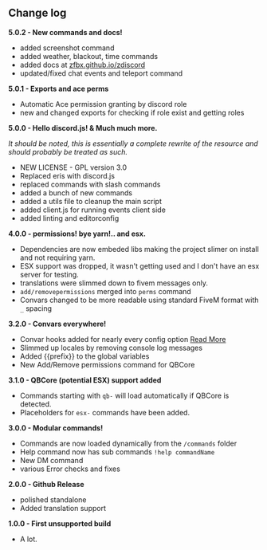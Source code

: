 ## Change log

**5.0.2 - New commands and docs!**

- added screenshot command
- added weather, blackout, time commands
- added docs at [zfbx.github.io/zdiscord](https://zfbx.github.io/zdiscord)
- updated/fixed chat events and teleport command

**5.0.1 - Exports and ace perms**

- Automatic Ace permission granting by discord role
- new and changed exports for checking if role exist and getting roles

**5.0.0 - Hello discord.js! & Much much more.**

*It should be noted, this is essentially a complete rewrite of the resource and should probably be treated as such.*

- NEW LICENSE - GPL version 3.0
- Replaced eris with discord.js
- replaced commands with slash commands
- added a bunch of new commands
- added a utils file to cleanup the main script
- added client.js for running events client side
- added linting and editorconfig

**4.0.0 - permissions! bye yarn!.. and esx.**

- Dependencies are now embeded libs making the project slimer on install and not requiring yarn.
- ESX support was dropped, it wasn't getting used and I don't have an esx server for testing.
- translations were slimmed down to fivem messages only.
- `add/removepermissions` merged into `perms` command
-  Convars changed to be more readable using standard FiveM format with `_` spacing

**3.2.0 - Convars everywhere!**

- Convar hooks added for nearly every config option [Read More](https://github.com/zfbx/zdiscord/wiki/Convars)
- Slimmed up locales by removing console log messages
- Added {{prefix}} to the global variables
- New Add/Remove permissions command for QBCore


**3.1.0 - QBCore (potential ESX) support added**

- Commands starting with `qb-` will load automatically if QBCore is detected.
- Placeholders for `esx-` commands have been added.


**3.0.0 - Modular commands!**

- Commands are now loaded dynamically from the `/commands` folder
- Help command now has sub commands `!help commandName`
- New DM command
- various Error checks and fixes


**2.0.0 - Github Release**

- polished standalone
- Added translation support


**1.0.0 - First unsupported build**

- A lot.
